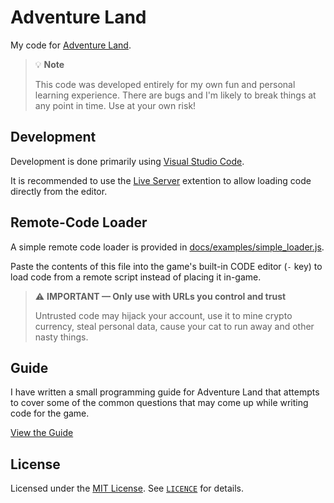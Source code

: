 # Adventure Land

My code for [Adventure Land](https://adventure.land/).

> 💡 **Note**
>
> This code was developed entirely for my own fun and personal learning experience.
> There are bugs and I'm likely to break things at any point in time.
> Use at your own risk!


## Development

Development is done primarily using [Visual Studio Code](https://code.visualstudio.com/).

It is recommended to use the [Live Server](https://marketplace.visualstudio.com/items?itemName=ritwickdey.LiveServer)
extention to allow loading code directly from the editor.

## Remote-Code Loader

A simple remote code loader is provided in [docs/examples/simple_loader.js](docs/examples/simple_loader.js).

Paste the contents of this file into the game's built-in CODE editor (`-` key) to load code from a remote script instead of placing it in-game.

> ⚠️ **IMPORTANT — Only use with URLs you control and trust**
>
> Untrusted code may hijack your account, use it to mine crypto currency,
> steal personal data, cause your cat to run away and other nasty things.

## Guide

I have written a small programming guide for Adventure Land that attempts to cover some of the common questions that may come up while writing code for the game.

[View the Guide](guide.md)

## License

Licensed under the [MIT License](https://choosealicense.com/licenses/mit/). See [`LICENCE`](LICENCE) for details.
